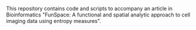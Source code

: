 This repository contains code and scripts to accompany an article in Bioinformatics "FunSpace: A functional and spatial analytic approach to cell 
imaging data using entropy measures".



